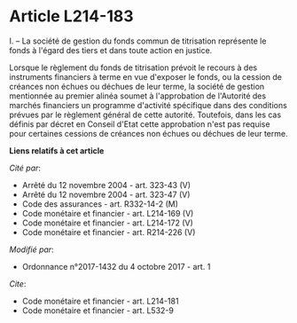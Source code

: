 # Article L214-183

I. – La société de gestion du fonds commun de titrisation représente le fonds à l'égard des tiers et dans toute action en
justice.

Lorsque le règlement du fonds de titrisation prévoit le recours à des instruments financiers à terme en vue d'exposer le
fonds, ou la cession de créances non échues ou déchues de leur terme, la société de gestion mentionnée au premier alinéa
soumet à l'approbation de l'Autorité des marchés financiers un programme d'activité spécifique dans des conditions prévues
par le règlement général de cette autorité. Toutefois, dans les cas définis par décret en Conseil d'Etat cette approbation
n'est pas requise pour certaines cessions de créances non échues ou déchues de leur terme.

**Liens relatifs à cet article**

_Cité par_:

  - Arrêté du 12 novembre 2004 - art. 323-43 (V)
  - Arrêté du 12 novembre 2004 - art. 323-47 (V)
  - Code des assurances - art. R332-14-2 (M)
  - Code monétaire et financier - art. L214-169 (V)
  - Code monétaire et financier - art. L214-172 (V)
  - Code monétaire et financier - art. R214-226 (V)

_Modifié par_:

  - Ordonnance n°2017-1432 du 4 octobre 2017 - art. 1

_Cite_:

  - Code monétaire et financier - art. L214-181
  - Code monétaire et financier - art. L532-9
